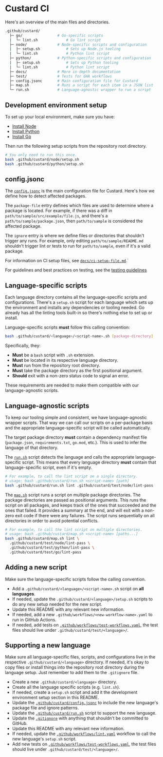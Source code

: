 # Custard CI

Here's an overview of the main files and directories.

```sh
.github/custard/
  ├─ go/                # Go-specific scripts
  |  └─ lint.sh             # Go lint script
  ├─ node/              # Node-specific scripts and configuration
  |  ├─ setup.sh            # Sets up Node.js tooling
  |  └─ lint.sh             # Python lint script
  ├─ python/            # Python-specific scripts and configuration
  |  ├─ setup.sh            # Sets up Python tooling
  |  └─ lint.sh             # Python lint script
  ├─ docs/              # More in-depth documentation
  ├─ test/              # Tests for GHA workflows
  ├─ config.jsonc       # Main configuration file for Custard
  ├─ map.sh             # Runs a script for each item in a JSON list
  └─ run.sh             # Language-agnostic wrapper to run a script
```

## Development environment setup

To set up your local environment, make sure you have:
* [Install Node](https://cloud.google.com/nodejs/docs/setup)
* [Install Python](https://cloud.google.com/python/docs/setup)
* [Install Go](https://cloud.google.com/go/docs/setup)

Then run the following setup scripts from the repository root directory.

```sh
# You only need to run this once.
bash .github/custard/node/setup.sh
bash .github/custard/python/setup.sh
```

## config.jsonc

The [`config.jsonc`](config.jsonc) is the main configuration file for Custard.
Here's how we define how to detect affected packages.

The `package-file` entry defines which files are used to determine where a package is located.
For example, if there was a diff in `path/to/sample/src/example/file.js`, and there's a `path/to/sample/package.json`, then `path/to/sample` is considered the affected package.

The `ignore` entry is where we define files or directories that shouldn't trigger any runs.
For example, only editing `path/to/sample/README.md` shouldn't trigger lint or tests to run for `path/to/sample`, even if it's a valid package.

For information on CI setup files, see [`docs/ci-setup-file.md`](docs/ci-setup-file.md).`

For guidelines and best practices on testing, see the
[testing guidelines](https://github.com/GoogleCloudPlatform/cloud-samples-tools/blob/main/docs/testing-guidelines.md)

## Language-specific scripts

Each language directory contains all the language-specific scripts and configurations.
There's a `setup.sh` script for each language which sets up the environment and installs any dependencies or tooling needed.
Go already has all the linting tools built-in so there's nothing else to set up or install.

Language-specific scripts **must** follow this calling convention:

```sh
bash .github/custard/<language>/<script-name>.sh [package-directory]
```

Specifically, they:
* **Must** be a `bash` script with `.sh` extension.
* **Must** be located in its respective language directory.
* **Must** run from the repository root directory.
* **Must** take the package directory as the first positional argument.
* **Should** exit with a non-zero status code to signal an error.

These requirements are needed to make them compatible with our language-agnostic scripts.

## Language-agnostic scripts

To keep our tooling simple and consistent, we have language-agnostic wrapper scripts.
That way we can call our scripts on a per-package basis and the appropriate language-specific script will be called automatically.

The target package directory **must** contain a dependency manifest file (`package.json`, `requirements.txt`, `go.mod`, etc.).
This is used to infer the language of that directory.

The [`run.sh`](run.sh) script detects the language and calls the appropriate language-specific script.
This means that every language directory **must** contain that language-specific script, even if it's empty.

```sh
# For example, to call the lint script on a single directory.
# usage: bash .github/custard/run.sh <script-name> [path]
bash .github/custard/run.sh lint .github/custard/test/node/lint-pass
```

The [`map.sh`](map.sh) script runs a script on multiple package directories.
The package directories are passed as positional arguments.
This runs the script on all packages, and keeps track of the ones that succeeded and the ones that failed.
It provides a summary at the end, and will exit with a non-zero exit code if there were any failures.
The script runs sequentially on all directories in order to avoid potential conflicts.

```sh
# For example, to call the lint script on multiple directories.
# usage: bash .github/custard/map.sh <script-name> [paths...]
bash .github/custard/map.sh lint \
  .github/custard/test/node/lint-pass \
  .github/custard/test/python/lint-pass \
  .github/custard/test/go/lint-pass
```

## Adding a new script

Make sure the language-specific scripts follow the calling convention.

* Add a `.github/custard/<language>/<script-name>.sh` script on **all languages**.
* If needed, update the `.github/custard/<language>/setup.sh` scripts to do any new setup needed for the new script.
* Update this README with any relevant new information.
* If needed, add a new `.github/workflows/<new-workflow-name>.yaml` to run in GitHub Actions.
* If needed, add tests on [`.github/workflows/test-workflows.yaml`](../workflows/test-workflows.yaml), the test files should live under `.github/custard/test/<language>/`.

## Supporting a new language

Make sure all language-specific files, scripts, and configurations live in the respective `.github/custard/<language>` directory.
If needed, it's okay to copy files or install things into the repository root directory during the language setup.
Just remember to add them to the `.gitignore` file.

* Create a new `.github/custard/<language>` directory.
* Create all the language specific scripts (e.g. `lint.sh`).
* If needed, create a `setup.sh` script and add it the development environment setup section in this README.
* Update the [`.github/custard/config.jsonc`](config.jsonc) to include the new language's package file and ignore patterns.
* Update the [`.github/custard/run.sh`](run.sh) script to support the new language.
* Update the [`.gitignore`](/.gitignore) with anything that shouldn't be committed to GitHub.
* Update this README with any relevant new information.
* If needed, update the [`.github/workflows/lint.yaml`](/.github/workflows/lint.yaml) workflow to call the new language's `setup.sh` script.
* Add new tests on [`.github/workflows/test-workflows.yaml`](/.github/workflows/test-workflows.yaml), the test files should live under `.github/custard/test/<language>/`.
